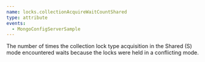 ```yaml
---
name: locks.collectionAcquireWaitCountShared
type: attribute
events:
  - MongoConfigServerSample
---
```


The number of times the collection lock type acquisition in the Shared (S) mode encountered waits because the locks were held in a conflicting mode.